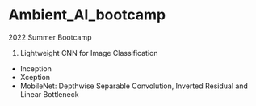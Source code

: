 # Ambient_AI_bootcamp
2022 Summer Bootcamp

1. Lightweight CNN for Image Classification
- Inception
- Xception
- MobileNet: Depthwise Separable Convolution, Inverted Residual and Linear Bottleneck

